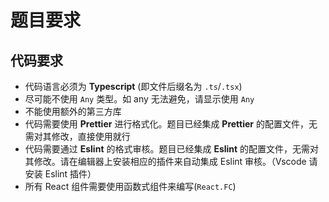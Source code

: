 # 题目要求

## 代码要求

- 代码语言必须为 **Typescript** (即文件后缀名为 `.ts`/`.tsx`)
- 尽可能不使用 `Any` 类型。如 any 无法避免，请显示使用 `Any`
- 不能使用额外的第三方库
- 代码需要使用 **Prettier** 进行格式化。题目已经集成 **Prettier** 的配置文件，无需对其修改，直接使用就行
- 代码需要通过 **Eslint** 的格式审核。题目已经集成 **Eslint** 的配置文件，无需对其修改。请在编辑器上安装相应的插件来自动集成 Eslint 审核。（Vscode 请安装 Eslint 插件）
- 所有 React 组件需要使用函数式组件来编写(`React.FC`)



